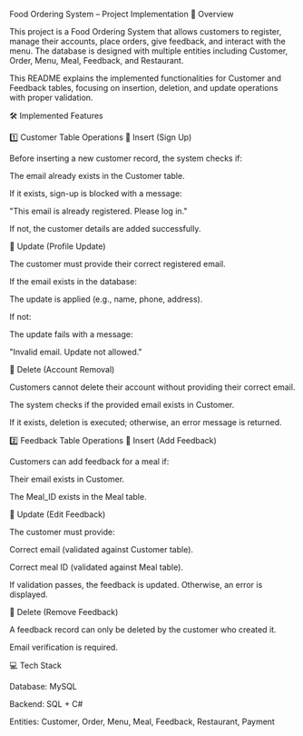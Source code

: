 Food Ordering System – Project Implementation
📌 Overview

This project is a Food Ordering System that allows customers to register, manage their accounts, place orders, give feedback, and interact with the menu. The database is designed with multiple entities including Customer, Order, Menu, Meal, Feedback, and Restaurant.

This README explains the implemented functionalities for Customer and Feedback tables, focusing on insertion, deletion, and update operations with proper validation.

🛠 Implemented Features

1️⃣ Customer Table Operations
🔹 Insert (Sign Up)

Before inserting a new customer record, the system checks if:

The email already exists in the Customer table.

If it exists, sign-up is blocked with a message:

"This email is already registered. Please log in."

If not, the customer details are added successfully.

🔹 Update (Profile Update)

The customer must provide their correct registered email.

If the email exists in the database:

The update is applied (e.g., name, phone, address).

If not:

The update fails with a message:

"Invalid email. Update not allowed."

🔹 Delete (Account Removal)

Customers cannot delete their account without providing their correct email.

The system checks if the provided email exists in Customer.

If it exists, deletion is executed; otherwise, an error message is returned.

2️⃣ Feedback Table Operations
🔹 Insert (Add Feedback)

Customers can add feedback for a meal if:

Their email exists in Customer.

The Meal_ID exists in the Meal table.

🔹 Update (Edit Feedback)

The customer must provide:

Correct email (validated against Customer table).

Correct meal ID (validated against Meal table).

If validation passes, the feedback is updated. Otherwise, an error is displayed.

🔹 Delete (Remove Feedback)

A feedback record can only be deleted by the customer who created it.

Email verification is required.

💻 Tech Stack

Database: MySQL 

Backend: SQL + C#

Entities: Customer, Order, Menu, Meal, Feedback, Restaurant, Payment
